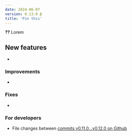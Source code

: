 ```yaml
---
date: 2024-06-07
version: 0.13.0 β
title: 'Pin this'
---
```




**??** Lorem

## New features
-

### Improvements
-

### Fixes
-

### For developers
- File changes between [commits v0.11.0...v0.12.0 on Github](https://github.com/gsabater/backlog.rip/compare/v0.11.0...v0.12.0)
